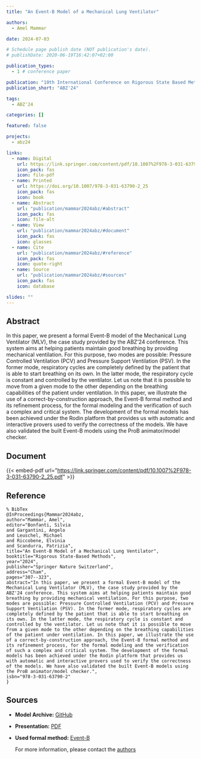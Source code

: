 ```yaml
---
title: "An Event-B Model of a Mechanical Lung Ventilator"

authors:
  - Amel Mammar

date: 2024-07-03

# Schedule page publish date (NOT publication's date).
# publishDate: 2020-06-19T16:42:07+02:00

publication_types:
  - 1 # conference paper

publication: "10th International Conference on Rigorous State Based Methods (ABZ'24)"
publication_short: "ABZ'24"

tags:
  - ABZ'24

categories: []

featured: false

projects:
  - abz24

links:
  - name: Digital
    url: https://link.springer.com/content/pdf/10.1007%2F978-3-031-63790-2_25.pdf
    icon_pack: fas
    icon: file-pdf
  - name: Printed
    url: https://doi.org/10.1007/978-3-031-63790-2_25
    icon_pack: fas
    icon: book
  - name: Abstract
    url: "publication/mammar2024abz/#abstract"
    icon_pack: fas
    icon: file-alt
  - name: View
    url: "publication/mammar2024abz/#document"
    icon_pack: fas
    icon: glasses
  - name: Cite
    url: "publication/mammar2024abz/#reference"
    icon_pack: fas
    icon: quote-right
  - name: Source
    url: "publication/mammar2024abz/#sources"
    icon_pack: fas
    icon: database

slides: ""
---
```


## Abstract

In this paper, we present a formal Event-B model of the Mechanical Lung Ventilator (MLV), the case study provided by the ABZ’24 conference. This system aims at helping patients maintain good breathing by providing mechanical ventilation. For this purpose, two modes are possible: Pressure Controlled Ventilation (PCV) and Pressure Support Ventilation (PSV). In the former mode, respiratory cycles are completely defined by the patient that is able to start breathing on its own. In the latter mode, the respiratory cycle is constant and controlled by the ventilator. Let us note that it is possible to move from a given mode to the other depending on the breathing capabilities of the patient under ventilation. In this paper, we illustrate the use of a correct-by-construction approach, the Event-B formal method and its refinement process, for the formal modeling and the verification of such a complex and critical system. The development of the formal models has been achieved under the Rodin platform that provides us with automatic and interactive provers used to verify the correctness of the models. We have also validated the built Event-B models using the ProB animator/model checker.

## Document

{{< embed-pdf url="https://link.springer.com/content/pdf/10.1007%2F978-3-031-63790-2_25.pdf" >}}

## Reference

```
% BibTex
@InProceedings{Mammar2024abz,
author="Mammar, Amel",
editor="Bonfanti, Silvia
and Gargantini, Angelo
and Leuschel, Michael
and Riccobene, Elvinia
and Scandurra, Patrizia",
title="An Event-B Model of a Mechanical Lung Ventilator",
booktitle="Rigorous State-Based Methods",
year="2024",
publisher="Springer Nature Switzerland",
address="Cham",
pages="307--323",
abstract="In this paper, we present a formal Event-B model of the Mechanical Lung Ventilator (MLV), the case study provided by the ABZ'24 conference. This system aims at helping patients maintain good breathing by providing mechanical ventilation. For this purpose, two modes are possible: Pressure Controlled Ventilation (PCV) and Pressure Support Ventilation (PSV). In the former mode, respiratory cycles are completely defined by the patient that is able to start breathing on its own. In the latter mode, the respiratory cycle is constant and controlled by the ventilator. Let us note that it is possible to move from a given mode to the other depending on the breathing capabilities of the patient under ventilation. In this paper, we illustrate the use of a correct-by-construction approach, the Event-B formal method and its refinement process, for the formal modeling and the verification of such a complex and critical system. The development of the formal models has been achieved under the Rodin platform that provides us with automatic and interactive provers used to verify the correctness of the models. We have also validated the built Event-B models using the ProB animator/model checker.",
isbn="978-3-031-63790-2"
}
```

## Sources

- **Model Archive:**
  [GitHub](https://github.com/AmelMammar/MechanicalLungVentilator)
- **Presentation:**
  [PDF](/data/abz24/mammar2024abz.zip)
- **Used formal method:**
  [Event-B](/method/event-b)

  For more information, please contact the <a href ="mailto:amel.mammar@telecom-sudparis.eu">authors</a>
